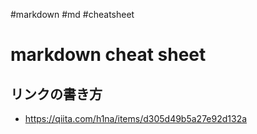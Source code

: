 #markdown #md #cheatsheet 
# markdown cheat sheet

## リンクの書き方

- <https://qiita.com/h1na/items/d305d49b5a27e92d132a>
